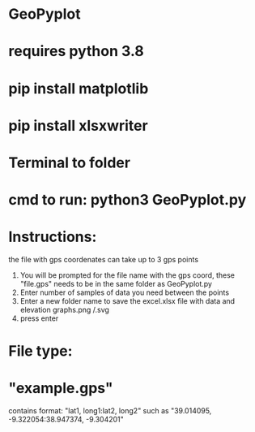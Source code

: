 # GeoPyplot

# requires python 3.8

# pip install matplotlib
# pip install xlsxwriter

# Terminal to folder

# cmd to run: python3 GeoPyplot.py

# Instructions:
the file with gps coordenates can take up to 3 gps points

1) You will be prompted for the file name with the gps coord, these "file.gps" needs to be in the same folder as GeoPyplot.py
2) Enter number of samples of data you need between the points
3) Enter a new folder name to save the excel.xlsx file with data and elevation graphs.png /.svg
4) press enter 

# File type:
# "example.gps" 
contains format: "lat1, long1:lat2, long2" such as "39.014095, -9.322054:38.947374, -9.304201"

